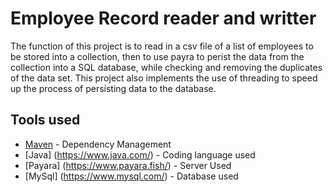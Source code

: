 # Employee Record reader and writter 

The function of this project is to read in a csv file of a list of employees to be stored into a collection, then to use payra to perist the data from the collection into a SQL database, while checking and removing the duplicates of the data set. This project also implements the use of threading to speed up the process of persisting data to the database. 

## Tools used

* [Maven](https://maven.apache.org/) - Dependency Management
* [Java] (https://www.java.com/) - Coding language used
* [Payara] (https://www.payara.fish/) - Server Used
* [MySql] (https://www.mysql.com/) - Database used
